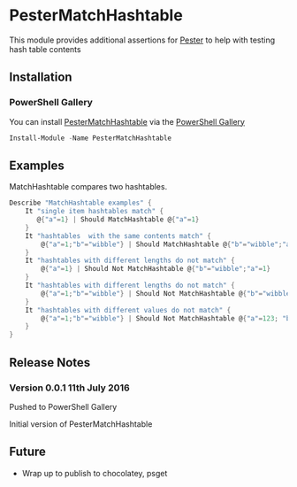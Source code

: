 # PesterMatchHashtable
This module provides additional assertions for [Pester](https://github.com/pester/Pester) to help with testing hash table contents

## Installation

### PowerShell Gallery

You can install [PesterMatchHashtable](https://www.powershellgallery.com/packages/PesterMatchHashtable/) via the [PowerShell Gallery](https://www.powershellgallery.com/)

```powershell
Install-Module -Name PesterMatchHashtable
```

## Examples

MatchHashtable compares two hashtables.

```powershell
Describe "MatchHashtable examples" {
	It "single item hashtables match" {
       @{"a"=1} | Should MatchHashtable @{"a"=1}
    }
    It "hashtables  with the same contents match" {
        @{"a"=1;"b"="wibble"} | Should MatchHashtable @{"b"="wibble";"a"=1}
    }
    It "hashtables with different lengths do not match" {
        @{"a"=1} | Should Not MatchHashtable @{"b"="wibble";"a"=1}
    }
    It "hashtables with different lengths do not match" {
        @{"a"=1;"b"="wibble"} | Should Not MatchHashtable @{"b"="wibble"}
    }
    It "hashtables with different values do not match" {
        @{"a"=1;"b"="wibble"} | Should Not MatchHashtable @{"a"=123; "b"="wibble"}
    }
}
```

## Release Notes

### Version 0.0.1 11th July 2016
Pushed to PowerShell Gallery

Initial version of PesterMatchHashtable

## Future
* Wrap up to publish to chocolatey, psget